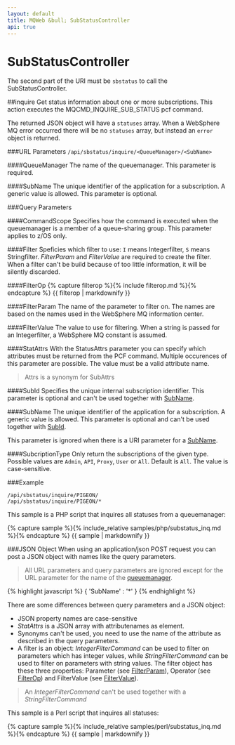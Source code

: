 ```yaml
---
layout: default
title: MQWeb &bull; SubStatusController
api: true
---
```

SubStatusController
===================

The second part of the URI must be `sbstatus` to call the SubStatusController.

##<a name="inquire"></a>inquire
Get status information about one or more subscriptions. This action executes the 
MQCMD_INQUIRE_SUB_STATUS pcf command.

The returned JSON object will have a `statuses` array. When a WebSphere MQ error 
occurred there will be no `statuses` array, but instead an `error` object is 
returned.

###<a name="inquireUrl"></a>URL Parameters
`/api/sbstatus/inquire/<QueueManager>/<SubName>`

####<a name="inquireUrlQueueManager"></a>QueueManager
The name of the queuemanager. This parameter is required.

####<a name="inquireUrlSubName"></a>SubName
The unique identifier of the application for a subscription. A generic 
value is allowed. This parameter is optional.

###<a name="inquireQuery"></a>Query Parameters

####<a name="inquireQueryCommandScope"></a>CommandScope
Specifies how the command is executed when the queuemanager is a member of a 
queue-sharing group. This parameter applies to z/OS only.

####<a name="inquireQueryFilter"></a>Filter
Speficies which filter to use: `I` means Integerfilter, `S` means Stringfilter.
*FilterParam* and *FilterValue* are required to create the filter. When a 
filter can't be build because of too little information, it will be silently 
discarded.

####<a name="inquireQueryFilterOp"></a>FilterOp
{% capture filterop %}{% include filterop.md %}{% endcapture %}
{{ filterop | markdownify }}

####<a name="inquireQueryFilterParam"></a>FilterParam
The name of the parameter to filter on. The names are based on the names used 
in the WebSphere MQ information center.

####<a name="inquireQueryFilterValue"></a>FilterValue
The value to use for filtering. When a string is passed for an Integerfilter, 
a WebSphere MQ constant is assumed.

####<a name="inquireQueryStatusAttrs"></a>StatAttrs
With the StatusAttrs parameter you can specify which attributes must be
returned from the PCF command. Multiple occurences of this parameter
are possible. The value must be a valid attribute name.

> Attrs is a synonym for SubAttrs

####<a name="inquireQuerySubId"></a>SubId
Specifies the unique internal subscription identifier. This parameter is 
optional and can't be used together with [SubName](#inquireQuerySubName).

####<a name="inquireQuerySubName"></a>SubName
The unique identifier of the application for a subscription. A generic 
value is allowed. This parameter is optional and can't be used together with
[SubId](#inquireQuerySubId).

This parameter is ignored when there is a URI parameter for a 
[SubName](#inquireUrlSubName).

####<a name="inquireQuerySubcriptionType"></a>SubcriptionType
Only return the subscriptions of the given type. Possible values are `Admin`,
`API`, `Proxy`, `User` or `All`. Default is `All`. The value is case-sensitive.

###<a name="inquireExample"></a>Example

`/api/sbstatus/inquire/PIGEON/`  
`/api/sbstatus/inquire/PIGEON/*`  

This sample is a PHP script that inquires all statuses from a
 queuemanager:

{% capture sample %}{% include_relative samples/php/substatus_inq.md %}{% endcapture %}
{{ sample | markdownify }}

###<a name="inquireJSON"></a>JSON Object
When using an application/json POST request you can post a JSON object with 
names like the query parameters.

> All URL parameters and query parameters are ignored except for the URL 
> parameter for the name of the [queuemanager](#inquireUrlQueueManager).

{% highlight javascript %}
    {
      'SubName' : '*'
    }
{% endhighlight %}

There are some differences between query parameters and a JSON object:

+ JSON property names are case-sensitive
+ *StatAttrs* is a JSON array with attributenames as element.
+ Synonyms can't be used, you need to use the name of the attribute
  as described in the query parameters.
+ A filter is an object: *IntegerFilterCommand* can be used to filter on parameters which has
  integer values, while *StringFilterCommand* can be used to filter on parameters with string values.
  The filter object has these three properties: Parameter (see [FilterParam](#inquireQueryFilterParam)), 
  Operator (see [FilterOp](#inquireQueryFilterOp)) and FilterValue (see [FilterValue](#inquireQueryFilterValue)).

> An *IntegerFilterCommand* can't be used together with a *StringFilterCommand*

This sample is a Perl script that inquires all statuses:

{% capture sample %}{% include_relative samples/perl/substatus_inq.md %}{% endcapture %}
{{ sample | markdownify }}
